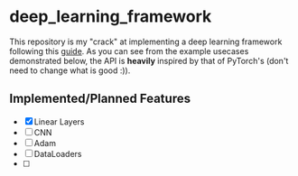 # deep_learning_framework

This repository is my "crack" at implementing a deep learning framework following this [guide](https://towardsdatascience.com/how-to-build-a-diy-deep-learning-framework-in-numpy-59b5b618f9b7). As you can see from the example usecases demonstrated below, the API is **heavily** inspired by that of PyTorch's (don't need to change what is good :)). 

## Implemented/Planned Features
- [x] Linear Layers
- [ ] CNN
- [ ] Adam
- [ ] DataLoaders
- [ ] 
